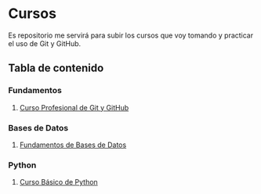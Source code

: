 # Cursos

Es repositorio me servirá para subir los cursos que voy tomando y practicar el uso de Git y GitHub.

## Tabla de contenido

### Fundamentos
1. [Curso Profesional de Git y GitHub](https://github.com/raulgomezh/Cursos-Platzi/tree/master/Curso%20Profesional%20de%20Git%20y%20GitHub)

### Bases de Datos
1. [Fundamentos de Bases de Datos](https://github.com/raulgomezh/Cursos-Platzi/tree/master/Fundamentos%20de%20Bases%20de%20Datos)

### Python
1. [Curso Básico de Python](https://github.com/raulgomezh/Cursos-Platzi/tree/master/Curso%20B%C3%A1sico%20de%20Python)